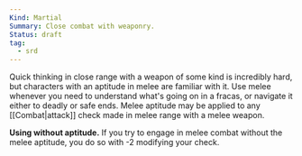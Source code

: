 ```yaml
---
Kind: Martial
Summary: Close combat with weaponry.
Status: draft
tag:
  - srd
---
```

Quick thinking in close range with a weapon of some kind is incredibly hard, but characters with an aptitude in melee are familiar with it. Use melee whenever you need to understand what's going on in a fracas, or navigate it either to deadly or safe ends. Melee aptitude may be applied to any [[Combat|attack]] check made in melee range with a melee weapon.

**Using without aptitude.** If you try to engage in melee combat without the melee aptitude, you do so with -2 modifying your check.